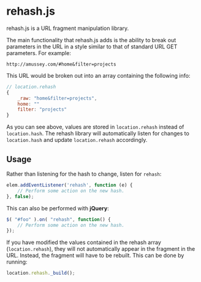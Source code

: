 # rehash.js

rehash.js is a URL fragment manipulation library.

The main functionality that rehash.js adds is the ability to break out parameters in the URL in a style similar to that of standard URL GET parameters.  For example:

    http://amussey.com/#home&filter=projects

This URL would be broken out into an array containing the following info:

```javascript
// location.rehash
{
    _raw: "home&filter=projects",
    home: ""
    filter: "projects"
}
```

As you can see above, values are stored in `location.rehash` instead of `location.hash`.  The rehash library will automatically listen for changes to `location.hash` and update `location.rehash` accordingly.


## Usage

Rather than listening for the hash to change, listen for `rehash`:

```javascript
elem.addEventListener('rehash', function (e) { 
    // Perform some action on the new hash.
}, false);
```

This can also be performed with **jQuery**:

```javascript
$( "#foo" ).on( "rehash", function() {
    // Perform some action on the new hash.
});
```

If you have modified the values contained in the rehash array (`location.rehash`), they will not automatically appear in the fragment in the URL.  Instead, the fragment will have to be rebuilt.  This can be done by running:

```javascript
location.rehash._build();
```
